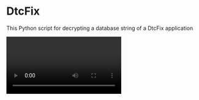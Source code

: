 # DtcFix
This Python script for decrypting a database string of a DtcFix application

![video](decrypt_demo.mp4)

